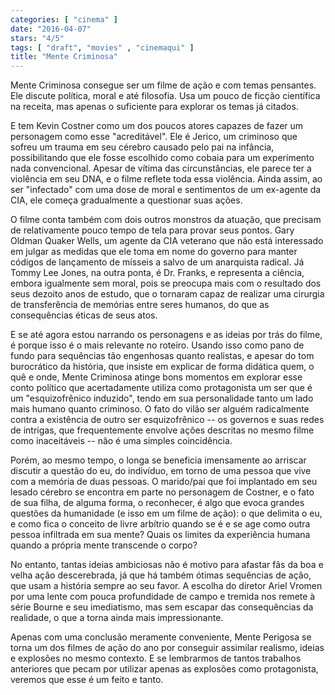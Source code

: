 ```yaml
---
categories: [ "cinema" ]
date: "2016-04-07"
stars: "4/5"
tags: [ "draft", "movies" , "cinemaqui" ]
title: "Mente Criminosa"
---
```

Mente Criminosa consegue ser um filme de ação e com temas pensantes. Ele
discute política, moral e até filosofia. Usa um pouco de ficção
científica na receita, mas apenas o suficiente para explorar os temas
já citados.

E tem Kevin Costner como um dos poucos atores capazes de fazer um
personagem como esse "acreditável". Ele é Jerico, um criminoso
que sofreu um trauma em seu cérebro causado pelo pai na infância,
possibilitando que ele fosse escolhido como cobaia para um experimento
nada convencional. Apesar de vítima das circunstâncias, ele parece ter
a violência em seu DNA, e o filme reflete toda essa violência. Ainda
assim, ao ser "infectado" com uma dose de moral e sentimentos de um
ex-agente da CIA, ele começa gradualmente a questionar suas ações.

O filme conta também com dois outros monstros da atuação, que precisam
de relativamente pouco tempo de tela para provar seus pontos. Gary Oldman
Quaker Wells, um agente da CIA veterano que não está interessado em
julgar as medidas que ele toma em nome do governo para manter códigos
de lançamento de mísseis a salvo de um anarquista radical. Já Tommy
Lee Jones, na outra ponta, é Dr. Franks, e representa a ciência,
embora igualmente sem moral, pois se preocupa mais com o resultado
dos seus dezoito anos de estudo, que o tornaram capaz de realizar  uma
cirurgia de transferência de memórias entre seres humanos, do que as
consequências éticas de seus atos.

E se até agora estou narrando os personagens e as ideias por trás
do filme, é porque isso é o mais relevante no roteiro. Usando isso
como pano de fundo para sequências tão engenhosas quanto realistas, e
apesar do tom burocrático da história, que insiste em explicar de forma
didática quem, o quê e onde, Mente Criminosa atinge bons momentos em
explorar esse conto político que acertadamente utiliza como protagonista
um ser que é um "esquizofrênico induzido", tendo em sua personalidade
tanto um lado mais humano quanto criminoso. O fato do vilão ser alguém
radicalmente contra a existência de outro ser esquizofrênico -- os
governos e suas redes de intrigas, que frequentemente envolve ações
descritas no mesmo filme como inaceitáveis -- não é uma simples
coincidência.

Porém, ao mesmo tempo, o longa se beneficia imensamente ao arriscar
discutir a questão do eu, do indivíduo, em torno de uma pessoa que
vive com a memória de duas pessoas. O marido/pai que foi implantado
em seu lesado cérebro se encontra em parte no personagem de Costner,
e o fato de sua filha, de alguma forma, o reconhecer, é algo que evoca
grandes questões da humanidade (e isso em um filme de ação): o que
delimita o eu, e como fica o conceito de livre arbítrio quando se é
e se age como outra pessoa infiltrada em sua mente? Quais os limites da
experiência humana quando a própria mente transcende o corpo?

No entanto, tantas ideias ambiciosas não é motivo para afastar fãs da
boa e velha ação descerebrada, já que há também ótimas sequências
de ação, que usam a história sempre ao seu favor. A escolha do
diretor Ariel Vromen por uma lente com pouca profundidade de campo e
tremida nos remete à série Bourne e seu imediatismo, mas sem escapar
das consequências da realidade, o que a torna ainda mais impressionante.

Apenas com uma conclusão meramente conveniente, Mente Perigosa se
torna um dos filmes de ação do ano por conseguir assimilar realismo,
ideias e explosões no mesmo contexto. E se lembrarmos de tantos trabalhos
anteriores que pecam por utilizar apenas as explosões como protagonista,
veremos que esse é um feito e tanto.
